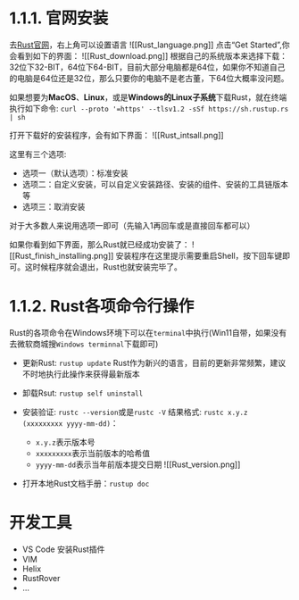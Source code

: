 # 1.1.1. 官网安装
去[Rust官网](https://www.rust-lang.org/)，右上角可以设置语言
![[Rust_language.png]]
点击“Get Started”,你会看到如下的界面：
![[Rust_download.png]]
根据自己的系统版本来选择下载：32位下32-BIT，64位下64-BIT，目前大部分电脑都是64位，如果你不知道自己的电脑是64位还是32位，那么只要你的电脑不是老古董，下64位大概率没问题。

如果想要为**MacOS**、**Linux**，或是**Windows的Linux子系统**下载Rust，就在终端执行如下命令:
`curl --proto '=https' --tlsv1.2 -sSf https://sh.rustup.rs | sh`

打开下载好的安装程序，会有如下界面：
![[Rust_intsall.png]]

这里有三个选项:
- 选项一（默认选项）：标准安装
- 选项二：自定义安装，可以自定义安装路径、安装的组件、安装的工具链版本等
- 选项三：取消安装

对于大多数人来说用选项一即可（先输入1再回车或是直接回车都可以）

如果你看到如下界面，那么Rust就已经成功安装了：
![[Rust_finish_installing.png]]
安装程序在这里提示需要重启Shell，按下回车键即可。这时候程序就会退出，Rust也就安装完毕了。

# 1.1.2. Rust各项命令行操作
Rust的各项命令在Windows环境下可以在`terminal`中执行(Win11自带，如果没有去微软商城搜`Windows terminnal`下载即可)

- 更新Rust: `rustup update`
  Rust作为新兴的语言，目前的更新非常频繁，建议不时地执行此操作来获得最新版本

- 卸载Rsut: `rustup self uninstall`

- 安装验证: `rustc --version`或是`rustc -V`
  结果格式: `rustc x.y.z (xxxxxxxxx yyyy-mm-dd)`： 
  - `x.y.z`表示版本号
  - `xxxxxxxxx`表示当前版本的哈希值
  - `yyyy-mm-dd`表示当年前版本提交日期
![[Rust_version.png]]

- 打开本地Rust文档手册：`rustup doc`

# 开发工具
- VS Code 安装Rust插件
- VIM
- Helix
- RustRover
- ...
